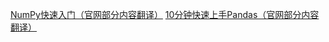 [NumPy快速入门（官网部分内容翻译）](https://github.com/cxylpy/self_tutorial/blob/master/numpy/quickstart/Quickstart.md)
[10分钟快速上手Pandas（官网部分内容翻译）](https://github.com/cxylpy/self_tutorial/blob/master/pandas/ten_minutes_to_pandas/ten_minutes_to_pandas.md)
